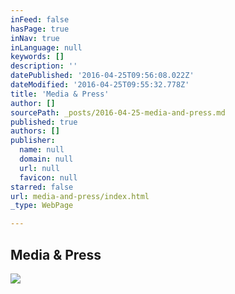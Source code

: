 ```yaml
---
inFeed: false
hasPage: true
inNav: true
inLanguage: null
keywords: []
description: ''
datePublished: '2016-04-25T09:56:08.022Z'
dateModified: '2016-04-25T09:55:32.778Z'
title: 'Media & Press'
author: []
sourcePath: _posts/2016-04-25-media-and-press.md
published: true
authors: []
publisher:
  name: null
  domain: null
  url: null
  favicon: null
starred: false
url: media-and-press/index.html
_type: WebPage

---
```

<article style=""><h1>Media &amp; Press</h1><img src="https://s3-us-west-2.amazonaws.com/the-grid-img/p/881f00a8dd5bcd62cae12aea3ce519c12555be9c.jpg" /></article>